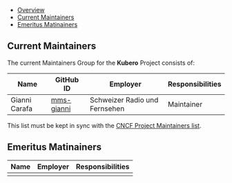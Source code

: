 - [Overview](#overview)
- [Current Maintainers](#current-maintainers)
- [Emeritus Matinainers](#emeritus-maintiainers)

## Current Maintainers
The current Maintainers Group for the **Kubero** Project consists of:

| Name          | GitHub ID | Employer                      | Responsibilities |
| ------------- | --------- | ----------------------------- | ---------------- |
| Gianni Carafa | [mms-gianni](https://github.com/mms-gianni)    | Schweizer Radio und Fernsehen | Maintainer       |

This list must be kept in sync with the [CNCF Project Maintainers list](https://github.com/cncf/foundation/blob/master/project-maintainers.csv).

## Emeritus Matinainers
 
| Name          | Employer                      | Responsibilities |
| ------------- | ----------------------------- | ---------------- |
|               |                               |                  |
